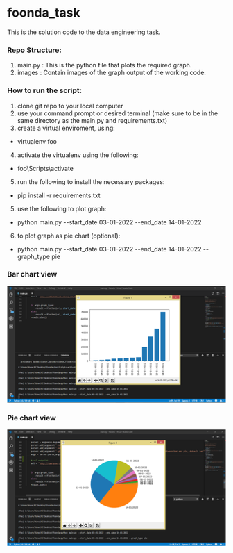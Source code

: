 # foonda_task

This is the solution code to the data engineering task.

### Repo Structure:

1) main.py : This is the python file that plots the required graph.
2) images : Contain images of the graph output of the working code.


### How to run the script:
1) clone git repo to your local computer
2) use your command prompt or desired terminal (make sure to be in the same directory as the main.py and requirements.txt)
3) create a virtual enviroment, using: 
  - virtualenv foo
4) activate the virtualenv using the following:
  - foo\Scripts\activate
5) run the following to install the necessary packages: 
  - pip install -r requirements.txt 
5) use the following to plot graph:
  - python main.py --start_date 03-01-2022 --end_date 14-01-2022
6) to plot graph as pie chart (optional):
  - python main.py --start_date 03-01-2022 --end_date 14-01-2022 --graph_type pie

### Bar chart view
![image1](images/image_1.png)

### Pie chart view
![image2](images/image_2.png)
